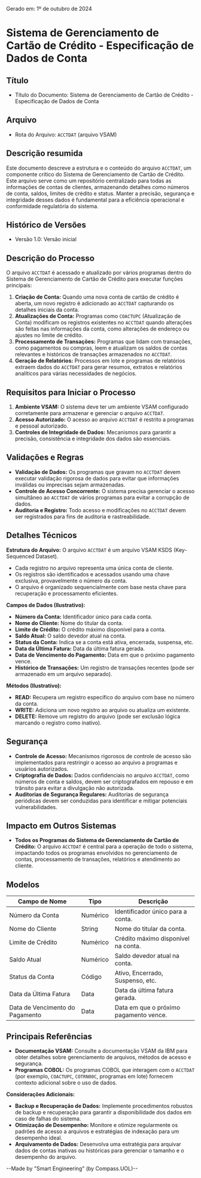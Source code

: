 Gerado em: 1º de outubro de 2024

# **Sistema de Gerenciamento de Cartão de Crédito - Especificação de Dados de Conta**

## Título

- Título do Documento: Sistema de Gerenciamento de Cartão de Crédito - Especificação de Dados de Conta

## Arquivo

- Rota do Arquivo: `ACCTDAT` (arquivo VSAM)

## Descrição resumida

Este documento descreve a estrutura e o conteúdo do arquivo `ACCTDAT`, um componente crítico do Sistema de Gerenciamento de Cartão de Crédito. Este arquivo serve como um repositório centralizado para todas as informações de contas de clientes, armazenando detalhes como números de conta, saldos, limites de crédito e status. Manter a precisão, segurança e integridade desses dados é fundamental para a eficiência operacional e conformidade regulatória do sistema. 

## Histórico de Versões

- Versão 1.0: Versão inicial

## Descrição do Processo

O arquivo `ACCTDAT` é acessado e atualizado por vários programas dentro do Sistema de Gerenciamento de Cartão de Crédito para executar funções principais:

1. **Criação de Conta:** Quando uma nova conta de cartão de crédito é aberta, um novo registro é adicionado ao `ACCTDAT` capturando os detalhes iniciais da conta.
2. **Atualizações de Conta:** Programas como `COACTUPC` (Atualização de Conta) modificam os registros existentes no `ACCTDAT` quando alterações são feitas nas informações da conta, como alterações de endereço ou ajustes no limite de crédito.
3. **Processamento de Transações:** Programas que lidam com transações, como pagamentos ou compras, leem e atualizam os saldos de contas relevantes e históricos de transações armazenados no `ACCTDAT`.
4. **Geração de Relatórios:** Processos em lote e programas de relatórios extraem dados do `ACCTDAT` para gerar resumos, extratos e relatórios analíticos para várias necessidades de negócios. 

## Requisitos para Iniciar o Processo

1. **Ambiente VSAM:** O sistema deve ter um ambiente VSAM configurado corretamente para armazenar e gerenciar o arquivo `ACCTDAT`.
2. **Acesso Autorizado:** O acesso ao arquivo `ACCTDAT` é restrito a programas e pessoal autorizado.
3. **Controles de Integridade de Dados:** Mecanismos para garantir a precisão, consistência e integridade dos dados são essenciais.

## Validações e Regras

* **Validação de Dados:** Os programas que gravam no `ACCTDAT` devem executar validação rigorosa de dados para evitar que informações inválidas ou imprecisas sejam armazenadas.
* **Controle de Acesso Concorrente:** O sistema precisa gerenciar o acesso simultâneo ao `ACCTDAT` de vários programas para evitar a corrupção de dados.
* **Auditoria e Registro:** Todo acesso e modificações no `ACCTDAT` devem ser registrados para fins de auditoria e rastreabilidade. 

## Detalhes Técnicos

**Estrutura do Arquivo:** O arquivo `ACCTDAT` é um arquivo VSAM KSDS (Key-Sequenced Dataset). 
* Cada registro no arquivo representa uma única conta de cliente.
* Os registros são identificados e acessados usando uma chave exclusiva, provavelmente o número da conta.
* O arquivo é organizado sequencialmente com base nesta chave para recuperação e processamento eficientes.

**Campos de Dados (Ilustrativo):**
* **Número da Conta:** Identificador único para cada conta.
* **Nome do Cliente:** Nome do titular da conta.
* **Limite de Crédito:** O crédito máximo disponível para a conta.
* **Saldo Atual:** O saldo devedor atual na conta.
* **Status da Conta:** Indica se a conta está ativa, encerrada, suspensa, etc. 
* **Data da Última Fatura:** Data da última fatura gerada.
* **Data de Vencimento do Pagamento:** Data em que o próximo pagamento vence. 
* **Histórico de Transações:** Um registro de transações recentes (pode ser armazenado em um arquivo separado). 

**Métodos (Ilustrativo):**
* **READ:** Recupera um registro específico do arquivo com base no número da conta.
* **WRITE:** Adiciona um novo registro ao arquivo ou atualiza um existente.
* **DELETE:** Remove um registro do arquivo (pode ser exclusão lógica marcando o registro como inativo).

## Segurança

* **Controle de Acesso:** Mecanismos rigorosos de controle de acesso são implementados para restringir o acesso ao arquivo a programas e usuários autorizados.
* **Criptografia de Dados:** Dados confidenciais no arquivo `ACCTDAT`, como números de conta e saldos, devem ser criptografados em repouso e em trânsito para evitar a divulgação não autorizada.
* **Auditorias de Segurança Regulares:** Auditorias de segurança periódicas devem ser conduzidas para identificar e mitigar potenciais vulnerabilidades.

## Impacto em Outros Sistemas

* **Todos os Programas do Sistema de Gerenciamento de Cartão de Crédito:** O arquivo `ACCTDAT` é central para a operação de todo o sistema, impactando todos os programas envolvidos no gerenciamento de contas, processamento de transações, relatórios e atendimento ao cliente.

## Modelos

| Campo de Nome       | Tipo     | Descrição                                  |
|---------------------|----------|----------------------------------------------|
| Número da Conta      | Numérico  | Identificador único para a conta.          |
| Nome do Cliente       | String   | Nome do titular da conta.                  |
| Limite de Crédito        | Numérico  | Crédito máximo disponível na conta.      |
| Saldo Atual     | Numérico  | Saldo devedor atual na conta.              |
| Status da Conta      | Código    | Ativo, Encerrado, Suspenso, etc.               |
| Data da Última Fatura | Data     | Data da última fatura gerada.             |
| Data de Vencimento do Pagamento    | Data     | Data em que o próximo pagamento vence.      |

## Principais Referências

* **Documentação VSAM:** Consulte a documentação VSAM da IBM para obter detalhes sobre gerenciamento de arquivos, métodos de acesso e segurança.
* **Programas COBOL:** Os programas COBOL que interagem com o `ACCTDAT` (por exemplo, `COACTUPC`, `COTRN00C`, programas em lote) fornecem contexto adicional sobre o uso de dados. 

**Considerações Adicionais:**

* **Backup e Recuperação de Dados:** Implemente procedimentos robustos de backup e recuperação para garantir a disponibilidade dos dados em caso de falhas do sistema.
* **Otimização de Desempenho:** Monitore e otimize regularmente os padrões de acesso a arquivos e estratégias de indexação para um desempenho ideal.
* **Arquivamento de Dados:** Desenvolva uma estratégia para arquivar dados de contas inativas ou históricas para gerenciar o tamanho e o desempenho do arquivo.

--Made by "Smart Engineering" (by Compass.UOL)--